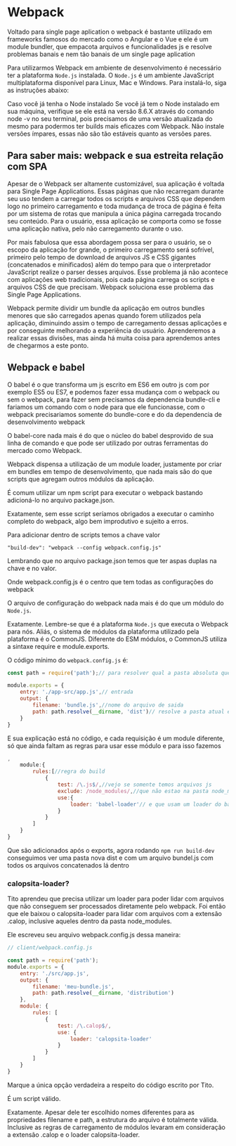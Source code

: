 # Webpack

Voltado para single page aplication o webpack é bastante utilizado em frameworks famosos do mercado como o Angular e o Vue e ele é um module bundler, que empacota arquivos e funcionalidades js e resolve problemas banais e nem tão banais de um single page aplication

Para utilizarmos Webpack em ambiente de desenvolvimento é necessário ter a plataforma `Node.js` instalada. O `Node.js` é um ambiente JavaScript multiplataforma disponível para Linux, Mac e Windows. Para instalá-lo, siga as instruções abaixo:

Caso você já tenha o Node instalado
Se você já tem o Node instalado em sua máquina, verifique se ele está na versão 8.6.X através do comando node -v no seu terminal, pois precisamos de uma versão atualizada do mesmo para podermos ter builds mais eficazes com Webpack. Não instale versões ímpares, essas não são tão estáveis quanto as versões pares.

## Para saber mais: webpack e sua estreita relação com SPA

Apesar de o Webpack ser altamente customizável, sua aplicação é voltada para Single Page Applications. Essas páginas que não recarregam durante seu uso tendem a carregar todos os scripts e arquivos CSS que dependem logo no primeiro carregamento e toda mudança de troca de página é feita por um sistema de rotas que manipula a única página carregada trocando seu conteúdo. Para o usuário, essa aplicação se comporta como se fosse uma aplicação nativa, pelo não carregamento durante o uso.

Por mais fabulosa que essa abordagem possa ser para o usuário, se o escopo da aplicação for grande, o primeiro carregamento será sofrível, primeiro pelo tempo de download de arquivos JS e CSS gigantes (concatenados e minificados) além do tempo para que o interpretador JavaScript realize o parser desses arquivos. Esse problema já não acontece com aplicações web tradicionais, pois cada página carrega os scripts e arquivos CSS de que precisam. Webpack soluciona esse problema das Single Page Applications.

Webpack permite dividir um bundle da aplicação em outros bundles menores que são carregados apenas quando forem utilizados pela aplicação, diminuindo assim o tempo de carregamento dessas aplicações e por conseguinte melhorando a experiência do usuário. Aprenderemos a realizar essas divisões, mas ainda há muita coisa para aprendemos antes de chegarmos a este ponto.

## Webpack e babel

O babel é o que transforma um js escrito em ES6 em outro js com por exemplo ES5 ou ES7, e podemos fazer essa mudança com o webpack ou sem o webpack, para fazer sem precisamos da dependencia bundle-cli e fariamos um comando com o node para que ele funcionasse, com o webpack precisariamos somente do bundle-core e do da dependencia de desenvolvimento webpack

O babel-core nada mais é do que o núcleo do babel desprovido de sua linha de comando e que pode ser utilizado por outras ferramentas do mercado como Webpack.

Webpack dispensa a utilização de um module loader, justamente por criar em bundles em tempo de desenvolvimento, que nada mais são do que scripts que agregam outros módulos da aplicação.

É comum utilizar um npm script para executar o webpack bastando adicioná-lo no arquivo package.json.

Exatamente, sem esse script seríamos obrigados a executar o caminho completo do webpack, algo bem improdutivo e sujeito a erros.

Para adicionar dentro de scripts temos a chave valor

`"build-dev": "webpack --config webpack.config.js"`

Lembrando que no arquivo package.json temos que ter aspas duplas na chave e no valor.

Onde webpack.config.js é o centro que tem todas as configurações do webpack

O arquivo de configuração do webpack nada mais é do que um módulo do `Node.js`.

Exatamente. Lembre-se que é a plataforma `Node.js` que executa o Webpack para nós. Aliás, o sistema de módulos da plataforma utilizado pela plataforma é o CommonJS. Diferente do ESM módulos, o CommonJS utiliza a sintaxe require e module.exports.

O código mínimo do `webpack.config.js` é:

```js
const path = require('path');// para resolver qual a pasta absoluta que esse projeto está

module.exports = {
    entry: './app-src/app.js',// entrada
    output: {
        filename: 'bundle.js',//nome do arquivo de saida
        path: path.resolve(__dirname, 'dist')// resolve a pasta atual e adiciona a pasta dist
    }
}
```

E sua explicação está no código, e cada requisição é um module diferente, só que ainda faltam as regras para usar esse módulo e para isso fazemos

```js
,
    module:{
        rules:[//regra do build
            {
                test: /\.js$/,//vejo se somente temos arquivos js
                exclude: /node_modules/,//que não estao na pasta node_modules
                use:{
                    loader: 'babel-loader'// e que usam um loader do babel
                }
            }
        ]
    }
}
```

Que são adicionados após o exports, agora rodando `npm run build-dev` conseguimos ver uma pasta nova dist e com um arquivo bundel.js com todos os arquivos concatenados lá dentro

### calopsita-loader?

Tito aprendeu que precisa utilizar um loader para poder lidar com arquivos que não conseguem ser processados diretamente pelo webpack. Foi então que ele baixou o calopsita-loader para lidar com arquivos com a extensão .calop, inclusive aqueles dentro da pasta node_modules.

Ele escreveu seu arquivo webpack.config.js dessa maneira:

```js
// client/webpack.config.js

const path = require('path');
module.exports = {
    entry: './src/app.js',
    output: {
        filename: 'meu-bundle.js',
        path: path.resolve(__dirname, 'distribution')
    },
    module: {
        rules: [
            {
                test: /\.calop$/,
                use: {
                    loader: 'calopsita-loader'
                }
            }
        ]
    }
}
```

Marque a única opção verdadeira a respeito do código escrito por Tito.

É um script válido.

Exatamente. Apesar dele ter escolhido nomes diferentes para as propriedades filename e path, a estrutura do arquivo é totalmente válida. Inclusive as regras de carregamento de módulos levaram em consideração a extensão .calop e o loader calopsita-loader.
